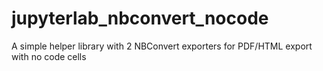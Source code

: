 # jupyterlab_nbconvert_nocode
A simple helper library with 2 NBConvert exporters for PDF/HTML export with no code cells
